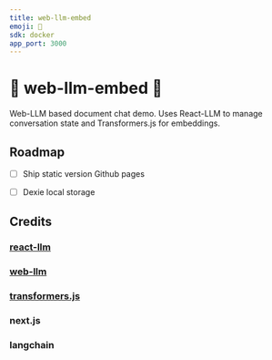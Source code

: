 ```yaml
---
title: web-llm-embed
emoji: 🌃
sdk: docker
app_port: 3000
---
```


# 💎 web-llm-embed 📄

Web-LLM based document chat demo. Uses React-LLM to manage conversation state and Transformers.js for embeddings.

## Roadmap

* [ ] Ship static version Github pages
* [ ] Dexie local storage


## Credits

### [react-llm](https://github.com/r2d4/react-llm)
### [web-llm](https://github.com/mlc-ai/web-llm)
### [transformers.js](https://github.com/xenova/transformers.js)
### next.js
### langchain